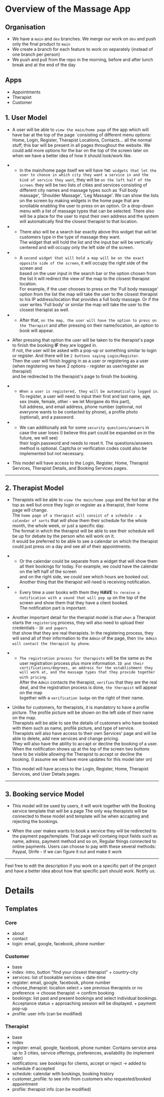 
# Overview of the Massage App


## Organisation

- We have a `main` and `dev` branches. We merge our work on `dev` and push only the final product to `main`
- We create a branch for each feature to work on separately (instead of one branch per person)
- We push and pull from the repo in the morning, before and after lunch break and at the end of the day


## Apps

- Appointments
- Therapist
- Customer


## 1. User Model

- A user will be able to `view the main/home page` of the app which will have bar at the top of the page `consisting of different menu options:   Home, Login, Register, Therapist Locations, Contacts... all the normal stuff, this bar will be present in all pages throughout the website.   We could add more options for the bar on the top of the screen later on when we have a better idea of how it should look/work like.

- - In the main/home page itself we will have `TWO widgets that let the user to choose in which city they want a service in and the kind of service they want`, they will be `on the left half of the screen`.   they will be two lists of cities and services consisting of different city  names and massage types such as 'Full body massage', 'Shoulder Massage', 'Leg Massage'.   We can show the lists on the screen by making widgets in the home page that are scrollable enabling the user to press on an option.   Or a drop-down menu with a list of massage types that can be selected. There also will be a place for the user to input their own address and the system will automatically find the closest therapist to that location.

 - - There also will be a search bar exactly above this widget that will let customers type in the type of massage they want.  
The widget that will hold the list and the input bar will be vertically centered and will occupy only the left side of the screen.  

 - - A `second widget that will hold a map will be on the exact opposite side of the screen`, it will occupy the right side of the screen and  
based on the user input in the search bar or the option chosen from the list it will redirect the view of the map to the closest therapist location.  
For example, if the user chooses to press on the 'Full body massage' option from the list the map will take the user to the closest therapist  
to his IP address/location that provides a full body massage. Or if the user writes 'Full body' or similar the map will take the user to the closest therapist as well.  

 - - After that, `on the map, the user will have the option to press on the Therapist` and after pressing on their name/location, an option to book will appear.  

- After pressing that option the user will be taken to the therapist's page 
to finish the booking **IF** they are logged in.  
If not, the user will be asked with a pop-up or something similar to login or register. 
And there will be `2 buttons saying Login/Register`.  
Then the user will finish logging in as a user or registering as a user (when registering we have 2 options - register as user/register as therapist)  
and be redirected to the therapist's page to finish the booking.  

 - - `When a user is registered, they will be automatically logged in`. To register, a user will need to input their first and last name, age, sex (male, female, other - we let Morgane do this part),  
full address, and email address, phone number (optional, not everyone wants to be contacted by phone), a profile photo (optional), and a password.  

 - - We can additionally ask for some `security questions/answers` in case the user loses (I believe this part could be expanded on in the future, we will see)  
their login password and needs to reset it. The questions/answers method is optional. Captcha or verification codes could also be implemented but not necessary.

 - This model will have access to the Login, Register, Home, Therapist Services, Therapist Details, and Booking Services pages.

---

## 2. Therapist Model

- Therapists will be able to `view the main/home page`
 and the hot bar at the top as well but once they login or register as a therapist, their home page will change.  
The `home page of a therapist will consist of a schedule - a calendar of sorts` that will show them their schedule for the whole month, the whole week, or just a specific day.  
The format in which the therapist will be able to see their schedule will be up for debate by the person who will work on it.  
It would be preferred to be able to see a calendar on which the therapist could just press on a day and see all of their appointments.  

- - Or the calendar could be separate from a widget that will show them all their bookings for today. For example, we could have the calendar on the left half of the screen  
and on the right side, we could see which hours are booked out. Another thing that the therapist will need is receiving notification.  

- - Every time a user books with them they **HAVE** `to receive a notification with a sound that will pop up` on the top of the screen and show them that they have a client booked.  
The notification part is important.

- Another important detail for the therapist model is that `when` a Therapist starts the `registering` process, they will also need to upload their credentials - `ID and papers`  
that show that they are real therapists. In the registering process, they will send all of their information to the `Admin` of the page, then `the Admin will contact the therapist by phone`.  

- - `The registration process for therapists` will be the same as the user registration process plus more information. `ID and their certifications/degrees, an address for the establishment they will work at, and the massage types that they provide together with pricing`.  
After the `Admin` contacts the therapist, `verifies` that they are the real deal, and the registration process is done, `the therapist` will appear on the map  
together with a `verification badge` on the right of their name.  

- Unlike for customers, for therapists, it is mandatory to have a profile picture. The profile picture will be shown on the left side of their name on the map.  
Therapists will be able to see the details of customers who have booked with them such as name, profile picture, and type of service.  
Therapists will also have access to their own Services' page and will be able to delete, add new services and change pricing.  
They will also have the ability to accapt or decline the booking of a user. When the notification shows up at the top of the screen
two buttons have to be visible allowing the Therapist to accept or decline the booking.
(I assume we will have more updates for this model later on)

- This model will have access to the Login, Register, Home, Therapist Services, and User Details pages.

---

## 3. Booking service Model

- This model will be used by users, it will work together with the Booking service template that will be a page
The only way therapists will be connected to these model and template will be when accapting and rejecting the bookings.

- When the user makes wants to book a service they will be redirected to the payment page/template.
That page will containg input fields such as name, adress, payment method and so on, Regular things connected to online payments.
Users can choose to pay with these several methods: Paypal, Strife - if we can figure it out and make it work 


---


Feel free to edit the description if you work on a specific part of the project and have a better idea about how that specific part should work. Notify us.


# Details

## Templates

### Core

- about
- contact
- login: email, google, facebook, phone number

### Customer

- base
- index: intro, button "find your closest therapist" + country-city
- services: list of bookable services + date-time
- register: email, google, facebook, phone number
- choose_therapist: location select + see previous therapists or no preference -> choose therapist -> confirm booking
- bookings: list past and present bookings and select individual bookings. Acceptance status + approaching session will be displayed. + payment pop-up
- profile: user info (can be modified)


### Therapist

- base
- index
- register: email, google, facebook, phone number. Contains service area up to 3 cities, service offerings, preferences, availability (to implement later)
- notifications: see bookings for clients, accept or reject -> added to schedule if accepted
- schedule: calendar with bookings, booking history
- customer_profile: to see info from customers who requested/booked appointment
- profile: therapist info (can be modified)